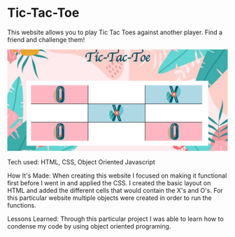 # Tic-Tac-Toe


This website allows you to play Tic Tac Toes against another player. Find a friend and challenge them!

![Tic-Tac-Toe Screenshot](/TicTac.png)

Tech used: HTML, CSS, Object Oriented Javascript

How It's Made: When creating this website I focused on making it functional first before I went in and applied the CSS. I created the basic layout on HTML and added the different cells that would contain the X's and O's. For this particular website multiple objects were created in order to run the functions.

Lessons Learned: Through this particular project I was able to learn how to condense my code by using object oriented programing.
